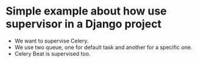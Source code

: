 # Simple example about how use supervisor in a Django project

- We want to supervise Celery.
- We use two queue, one for default task and another for a specific one.
- Celery Beat is supervised too.